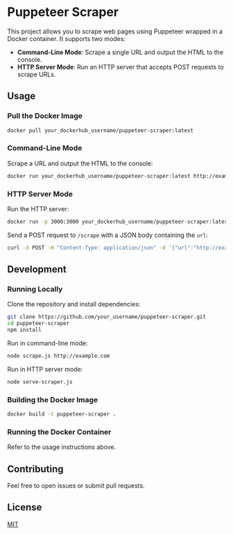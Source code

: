 # Puppeteer Scraper

This project allows you to scrape web pages using Puppeteer wrapped in a Docker container. It supports two modes:

- **Command-Line Mode**: Scrape a single URL and output the HTML to the console.
- **HTTP Server Mode**: Run an HTTP server that accepts POST requests to scrape URLs.

## Usage

### Pull the Docker Image

```bash
docker pull your_dockerhub_username/puppeteer-scraper:latest
```

### Command-Line Mode

Scrape a URL and output the HTML to the console:

```bash
docker run your_dockerhub_username/puppeteer-scraper:latest http://example.com
```

### HTTP Server Mode

Run the HTTP server:

```bash
docker run -p 3000:3000 your_dockerhub_username/puppeteer-scraper:latest serve
```

Send a POST request to `/scrape` with a JSON body containing the `url`:

```bash
curl -X POST -H "Content-Type: application/json" -d '{"url":"http://example.com"}' http://localhost:3000/scrape
```

## Development

### Running Locally

Clone the repository and install dependencies:

```bash
git clone https://github.com/your_username/puppeteer-scraper.git
cd puppeteer-scraper
npm install
```

Run in command-line mode:

```bash
node scrape.js http://example.com
```

Run in HTTP server mode:

```bash
node serve-scraper.js
```

### Building the Docker Image

```bash
docker build -t puppeteer-scraper .
```

### Running the Docker Container

Refer to the usage instructions above.

## Contributing

Feel free to open issues or submit pull requests.

## License

[MIT](LICENSE)